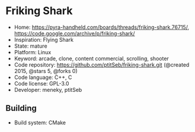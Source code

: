 # Friking Shark

- Home: https://pyra-handheld.com/boards/threads/friking-shark.76715/, https://code.google.com/archive/p/friking-shark/
- Inspiration: Flying Shark
- State: mature
- Platform: Linux
- Keyword: arcade, clone, content commercial, scrolling, shooter
- Code repository: https://github.com/ptitSeb/friking-shark.git (@created 2015, @stars 5, @forks 0)
- Code language: C++, C
- Code license: GPL-3.0
- Developer: meneky, ptitSeb

## Building

- Build system: CMake
